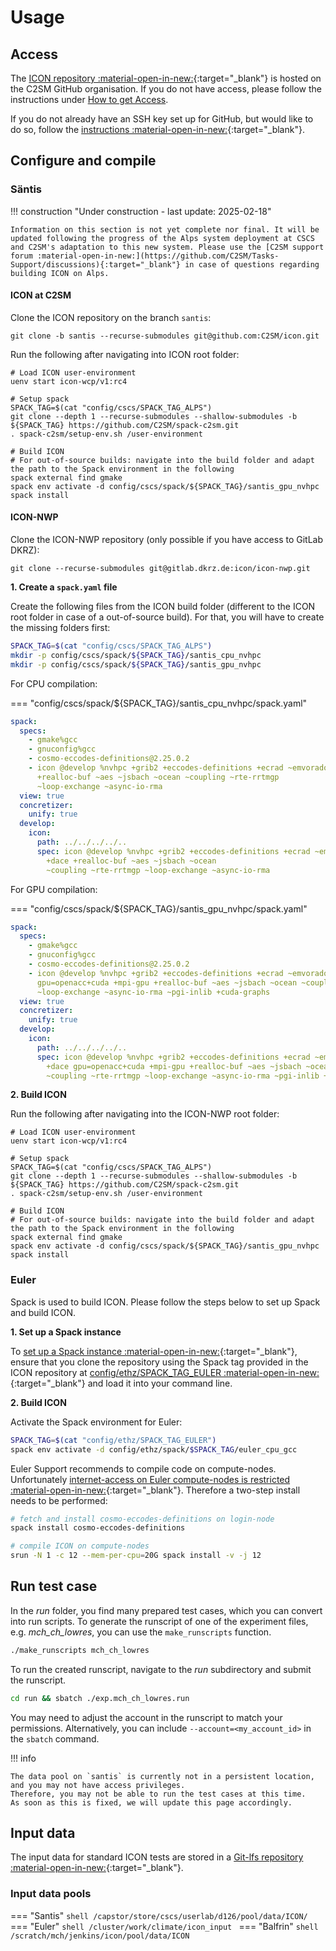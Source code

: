 # Usage

## Access

The [ICON repository :material-open-in-new:](https://github.com/C2SM/icon){:target="_blank"} is hosted on the C2SM GitHub organisation. If you do not have access, please follow the instructions under [How to get Access](../../about/index.md#how-to-get-access).

  If you do not already have an SSH key set up for GitHub, but would like to do so, follow the [instructions :material-open-in-new:](https://docs.github.com/en/authentication/connecting-to-github-with-ssh/generating-a-new-ssh-key-and-adding-it-to-the-ssh-agent){:target="_blank"}.
    
## Configure and compile

### Säntis

!!! construction "Under construction - last update: 2025-02-18"

    Information on this section is not yet complete nor final. It will be updated following the progress of the Alps system deployment at CSCS and C2SM's adaptation to this new system. Please use the [C2SM support forum :material-open-in-new:](https://github.com/C2SM/Tasks-Support/discussions){:target="_blank"} in case of questions regarding building ICON on Alps.

#### ICON at C2SM

Clone the ICON repository on the branch `santis`:
```console
git clone -b santis --recurse-submodules git@github.com:C2SM/icon.git
```

Run the following after navigating into ICON root folder:
```console
# Load ICON user-environment 
uenv start icon-wcp/v1:rc4

# Setup spack
SPACK_TAG=$(cat "config/cscs/SPACK_TAG_ALPS")
git clone --depth 1 --recurse-submodules --shallow-submodules -b ${SPACK_TAG} https://github.com/C2SM/spack-c2sm.git
. spack-c2sm/setup-env.sh /user-environment

# Build ICON
# For out-of-source builds: navigate into the build folder and adapt the path to the Spack environment in the following
spack external find gmake
spack env activate -d config/cscs/spack/${SPACK_TAG}/santis_gpu_nvhpc
spack install
```

#### ICON-NWP

Clone the ICON-NWP repository (only possible if you have access to GitLab DKRZ):
```console
git clone --recurse-submodules git@gitlab.dkrz.de:icon/icon-nwp.git
```

**1. Create a `spack.yaml` file**

Create the following files from the ICON build folder (different to the ICON root folder in case of a out-of-source build). For that, you will have to create the missing folders first:
```bash
SPACK_TAG=$(cat "config/cscs/SPACK_TAG_ALPS")
mkdir -p config/cscs/spack/${SPACK_TAG}/santis_cpu_nvhpc
mkdir -p config/cscs/spack/${SPACK_TAG}/santis_gpu_nvhpc
```

For CPU compilation:

=== "config/cscs/spack/${SPACK_TAG}/santis_cpu_nvhpc/spack.yaml"

  ```yaml
  spack:
    specs:
      - gmake%gcc
      - gnuconfig%gcc
      - cosmo-eccodes-definitions@2.25.0.2
      - icon @develop %nvhpc +grib2 +eccodes-definitions +ecrad ~emvorado +art +dace
        +realloc-buf ~aes ~jsbach ~ocean ~coupling ~rte-rrtmgp
        ~loop-exchange ~async-io-rma
    view: true
    concretizer:
      unify: true
    develop:
      icon:
        path: ../../../../..
        spec: icon @develop %nvhpc +grib2 +eccodes-definitions +ecrad ~emvorado +art
          +dace +realloc-buf ~aes ~jsbach ~ocean
          ~coupling ~rte-rrtmgp ~loop-exchange ~async-io-rma
  ```

For GPU compilation:

=== "config/cscs/spack/${SPACK_TAG}/santis_gpu_nvhpc/spack.yaml"

  ```yaml
  spack:
    specs:
      - gmake%gcc
      - gnuconfig%gcc
      - cosmo-eccodes-definitions@2.25.0.2
      - icon @develop %nvhpc +grib2 +eccodes-definitions +ecrad ~emvorado +art +dace
        gpu=openacc+cuda +mpi-gpu +realloc-buf ~aes ~jsbach ~ocean ~coupling ~rte-rrtmgp
        ~loop-exchange ~async-io-rma ~pgi-inlib +cuda-graphs
    view: true
    concretizer:
      unify: true
    develop:
      icon:
        path: ../../../../..
        spec: icon @develop %nvhpc +grib2 +eccodes-definitions +ecrad ~emvorado +art
          +dace gpu=openacc+cuda +mpi-gpu +realloc-buf ~aes ~jsbach ~ocean
          ~coupling ~rte-rrtmgp ~loop-exchange ~async-io-rma ~pgi-inlib +cuda-graphs
  ```

**2. Build ICON**

Run the following after navigating into the ICON-NWP root folder:
```console
# Load ICON user-environment
uenv start icon-wcp/v1:rc4

# Setup spack
SPACK_TAG=$(cat "config/cscs/SPACK_TAG_ALPS")
git clone --depth 1 --recurse-submodules --shallow-submodules -b ${SPACK_TAG} https://github.com/C2SM/spack-c2sm.git
. spack-c2sm/setup-env.sh /user-environment

# Build ICON
# For out-of-source builds: navigate into the build folder and adapt the path to the Spack environment in the following
spack external find gmake
spack env activate -d config/cscs/spack/${SPACK_TAG}/santis_gpu_nvhpc
spack install
```

### Euler
Spack is used to build ICON. Please follow the steps below to set up Spack and build ICON.

**1. Set up a Spack instance**

To [set up a Spack instance :material-open-in-new:](https://c2sm.github.io/spack-c2sm/latest/QuickStart.html#quick-start){:target="_blank"}, ensure that you clone the repository using the Spack tag provided in the ICON repository at [config/ethz/SPACK_TAG_EULER :material-open-in-new:](https://github.com/C2SM/icon/blob/main/config/ethz/SPACK_TAG_EULER){:target="_blank"} and load it into your command line.


**2. Build ICON**

Activate the Spack environment for Euler:
```bash
SPACK_TAG=$(cat "config/ethz/SPACK_TAG_EULER")
spack env activate -d config/ethz/spack/$SPACK_TAG/euler_cpu_gcc
```

Euler Support recommends to compile code on compute-nodes. Unfortunately [internet-access on Euler compute-nodes is restricted :material-open-in-new:](https://scicomp.ethz.ch/wiki/Accessing_the_clusters#Internet_Security){:target="_blank"}.
Therefore a two-step install needs to be performed:

```bash
# fetch and install cosmo-eccodes-definitions on login-node
spack install cosmo-eccodes-definitions

# compile ICON on compute-nodes
srun -N 1 -c 12 --mem-per-cpu=20G spack install -v -j 12
```

## Run test case
In the *run* folder, you find many prepared test cases, which you can convert into run scripts. To generate the runscript of one of the experiment files, e.g. *mch_ch_lowres*, you can use the `make_runscripts` function.

```bash
./make_runscripts mch_ch_lowres
```

To run the created runscript, navigate to the *run* subdirectory and submit the runscript.

```bash
cd run && sbatch ./exp.mch_ch_lowres.run
```
You may need to adjust the account in the runscript to match your permissions. Alternatively, you can include `--account=<my_account_id>` in the `sbatch` command.

!!! info

    The data pool on `santis` is currently not in a persistent location, and you may not have access privileges.
    Therefore, you may not be able to run the test cases at this time.
    As soon as this is fixed, we will update this page accordingly.

## Input data

The input data for standard ICON tests are stored in a [Git-lfs repository :material-open-in-new:](https://gitlab.dkrz.de/icon/testing-input-data){:target="_blank"}.

### Input data pools

=== "Santis"
    ```shell
    /capstor/store/cscs/userlab/d126/pool/data/ICON/
    ```  
=== "Euler"
    ```shell
    /cluster/work/climate/icon_input
    ```
=== "Balfrin"
    ```shell
    /scratch/mch/jenkins/icon/pool/data/ICON
    ```